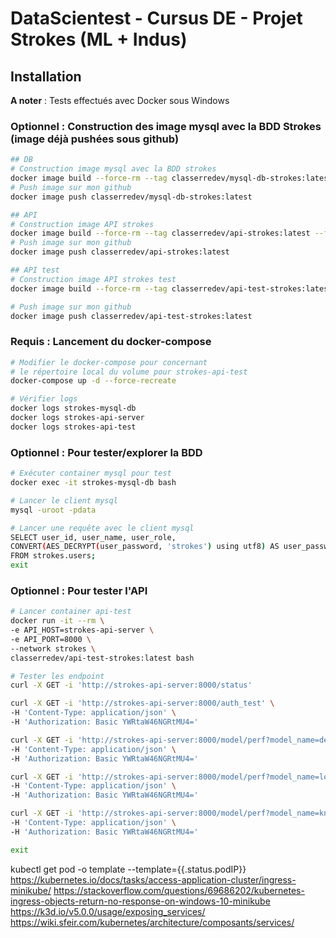 # DataScientest - Cursus DE - Projet Strokes (ML + Indus)

## Installation

__A noter__ : Tests effectués avec Docker sous Windows

### Optionnel : Construction des image mysql avec la BDD Strokes (image déjà pushées sous github)
```sh
## DB
# Construction image mysql avec la BDD strokes
docker image build --force-rm --tag classerredev/mysql-db-strokes:latest --file dockerfile-db .
# Push image sur mon github
docker image push classerredev/mysql-db-strokes:latest

## API
# Construction image API strokes
docker image build --force-rm --tag classerredev/api-strokes:latest --file dockerfile-api .
# Push image sur mon github
docker image push classerredev/api-strokes:latest

## API test
# Construction image API strokes test
docker image build --force-rm --tag classerredev/api-test-strokes:latest --file dockerfile-api-test .

# Push image sur mon github
docker image push classerredev/api-test-strokes:latest
```


### Requis : Lancement du docker-compose
```sh
# Modifier le docker-compose pour concernant 
# le répertoire local du volume pour strokes-api-test
docker-compose up -d --force-recreate

# Vérifier logs
docker logs strokes-mysql-db
docker logs strokes-api-server
docker logs strokes-api-test
```


### Optionnel : Pour tester/explorer la BDD
```sh
# Exécuter container mysql pour test
docker exec -it strokes-mysql-db bash

# Lancer le client mysql
mysql -uroot -pdata

# Lancer une requête avec le client mysql
SELECT user_id, user_name, user_role, 
CONVERT(AES_DECRYPT(user_password, 'strokes') using utf8) AS user_password
FROM strokes.users;
exit
```


### Optionnel : Pour tester l'API
```sh
# Lancer container api-test
docker run -it --rm \
-e API_HOST=strokes-api-server \
-e API_PORT=8000 \
--network strokes \
classerredev/api-test-strokes:latest bash

# Tester les endpoint
curl -X GET -i 'http://strokes-api-server:8000/status'

curl -X GET -i 'http://strokes-api-server:8000/auth_test' \
-H 'Content-Type: application/json' \
-H 'Authorization: Basic YWRtaW46NGRtMU4='

curl -X GET -i 'http://strokes-api-server:8000/model/perf?model_name=decision_tree' \
-H 'Content-Type: application/json' \
-H 'Authorization: Basic YWRtaW46NGRtMU4='

curl -X GET -i 'http://strokes-api-server:8000/model/perf?model_name=logistic_regression' \
-H 'Content-Type: application/json' \
-H 'Authorization: Basic YWRtaW46NGRtMU4='

curl -X GET -i 'http://strokes-api-server:8000/model/perf?model_name=kneighbors' \
-H 'Content-Type: application/json' \
-H 'Authorization: Basic YWRtaW46NGRtMU4='

exit
```

kubectl get pod -o template --template={{.status.podIP}}
https://kubernetes.io/docs/tasks/access-application-cluster/ingress-minikube/
https://stackoverflow.com/questions/69686202/kubernetes-ingress-objects-return-no-response-on-windows-10-minikube
https://k3d.io/v5.0.0/usage/exposing_services/
https://wiki.sfeir.com/kubernetes/architecture/composants/services/